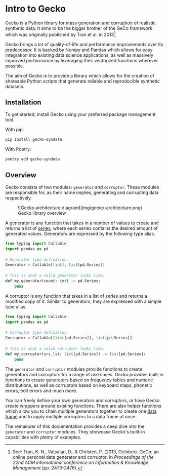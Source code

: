 # Intro to Gecko

Gecko is a Python library for mass generation and corruption of realistic synthetic data.
It aims to be the bigger brother of the GeCo framework which was originally published by Tran et al. in 2013[^1].

Gecko brings a lot of quality-of-life and performance improvements over its predecessor.
It is backed by Numpy and Pandas which allows for easy integration into existing data science applications, as well as massively improved performance by leveraging their vectorized functions wherever possible.

The aim of Gecko is to provide a library which allows for the creation of shareable Python scripts that generate reliable and reproducible synthetic datasets.

## Installation

To get started, install Gecko using your preferred package management tool.

With pip:

```bash
pip install gecko-syndata
```

With Poetry:

```bash
poetry add gecko-syndata
```

## Overview

Gecko consists of two modules: `generator` and `corruptor`.
These modules are responsible for, as their name implies, generating and corrupting data respectively.

<figure markdown>
![Gecko architecture diagram](img/gecko-architecture.png)
<figcaption>Gecko library overview</figcaption>
</figure>

A generator is any function that takes in a number of values to create and returns a list of [series](https://pandas.pydata.org/pandas-docs/stable/reference/series.html), where each series contains the desired amount of generated values.
Generators are expressed by the following type alias.

```python
from typing import Callable
import pandas as pd

# Generator type definition.
Generator = Callable[[int], list[pd.Series]]

# This is what a valid generator looks like.
def my_generator(count: int) -> pd.Series:
    pass
```

A corruptor is any function that takes in a list of series and returns a modified copy of it.
Similar to generators, they are expressed with a simple type alias.

```python
from typing import Callable
import pandas as pd

# Corruptor type definition.
Corruptor = Callable[[list[pd.Series]], list[pd.Series]]

# This is what a valid corruptor looks like.
def my_corruptor(srs_lst: list[pd.Series]) -> list[pd.Series]:
    pass
```

The `generator` and `corruptor` modules provide functions to create generators and corruptors for a range of use cases.
Gecko provides built-in functions to create generators based on frequency tables and numeric distributions, as well as corruptors based on keyboard maps, phonetic errors, edit errors and much more.

You can freely define your own generators and corruptors, or have Gecko create wrappers around existing functions.
There are also helper functions which allow you to chain multiple generators together to create one [data frame](https://pandas.pydata.org/pandas-docs/stable/reference/frame.html) and to apply multiple corruptors to a data frame at once. 

The remainder of this documentation provides a deep dive into the `generator` and `corruptor` modules.
They showcase Gecko's built-in capabilities with plenty of examples.

[^1]: See: Tran, K. N., Vatsalan, D., & Christen, P. (2013, October). GeCo: an online personal data generator and corruptor. In *Proceedings of the 22nd ACM international conference on Information & Knowledge Management* (pp. 2473-2476).